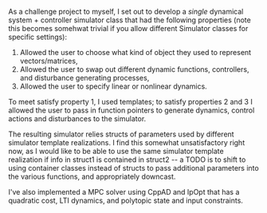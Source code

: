 As a challenge project to myself, I set out to develop a *single* dynamical system + controller simulator class that had the following properties (note this becomes somehwat trivial if you allow different Simulator classes for specific settings):

1) Allowed the user to choose what kind of object they used to represent vectors/matrices,
2) Allowed the user to swap out different dynamic functions, controllers, and disturbance generating processes,
3) Allowed the user to specify linear or nonlinear dynamics.

To meet satisfy property 1, I used templates; to satisfy properties 2 and 3 I allowed the user to pass in function pointers to generate dynamics, control actions and disturbances to the simulator.

The resulting simulator relies structs of parameters used by different simulator template realizations.  I find this somewhat unsatisfactory right now, as I would like to be able to use the same simulator template realization if info in struct1 is contained in struct2 -- a TODO is to shift to using container classes instead of structs to pass additional parameters into the various functions, and appropriately downcast.

I've also implemented a MPC solver using CppAD and IpOpt that has a quadratic cost, LTI dynamics, and polytopic state and input constraints.
